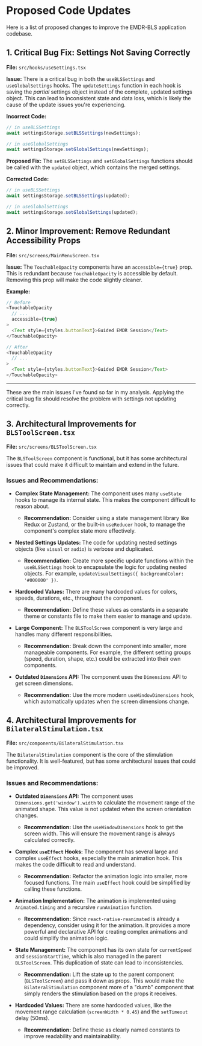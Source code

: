 # Proposed Code Updates

Here is a list of proposed changes to improve the EMDR-BLS application codebase.

## 1. Critical Bug Fix: Settings Not Saving Correctly

**File:** `src/hooks/useSettings.tsx`

**Issue:**
There is a critical bug in both the `useBLSSettings` and `useGlobalSettings` hooks. The `updateSettings` function in each hook is saving the *partial* settings object instead of the complete, updated settings object. This can lead to inconsistent state and data loss, which is likely the cause of the update issues you're experiencing.

**Incorrect Code:**
```typescript
// in useBLSSettings
await settingsStorage.setBLSSettings(newSettings);

// in useGlobalSettings
await settingsStorage.setGlobalSettings(newSettings);
```

**Proposed Fix:**
The `setBLSSettings` and `setGlobalSettings` functions should be called with the `updated` object, which contains the merged settings.

**Corrected Code:**
```typescript
// in useBLSSettings
await settingsStorage.setBLSSettings(updated);

// in useGlobalSettings
await settingsStorage.setGlobalSettings(updated);
```

## 2. Minor Improvement: Remove Redundant Accessibility Props

**File:** `src/screens/MainMenuScreen.tsx`

**Issue:**
The `TouchableOpacity` components have an `accessible={true}` prop. This is redundant because `TouchableOpacity` is accessible by default. Removing this prop will make the code slightly cleaner.

**Example:**
```typescript
// Before
<TouchableOpacity
  // ...
  accessible={true}
>
  <Text style={styles.buttonText}>Guided EMDR Session</Text>
</TouchableOpacity>

// After
<TouchableOpacity
  // ...
>
  <Text style={styles.buttonText}>Guided EMDR Session</Text>
</TouchableOpacity>
```
---

These are the main issues I've found so far in my analysis. Applying the critical bug fix should resolve the problem with settings not updating correctly.
## 3. Architectural Improvements for `BLSToolScreen.tsx`

**File:** `src/screens/BLSToolScreen.tsx`

The `BLSToolScreen` component is functional, but it has some architectural issues that could make it difficult to maintain and extend in the future.

### Issues and Recommendations:

*   **Complex State Management:** The component uses many `useState` hooks to manage its internal state. This makes the component difficult to reason about.
    *   **Recommendation:** Consider using a state management library like Redux or Zustand, or the built-in `useReducer` hook, to manage the component's complex state more effectively.

*   **Nested Settings Updates:** The code for updating nested settings objects (like `visual` or `audio`) is verbose and duplicated.
    *   **Recommendation:** Create more specific update functions within the `useBLSSettings` hook to encapsulate the logic for updating nested objects. For example, `updateVisualSettings({ backgroundColor: '#000000' })`.

*   **Hardcoded Values:** There are many hardcoded values for colors, speeds, durations, etc., throughout the component.
    *   **Recommendation:** Define these values as constants in a separate theme or constants file to make them easier to manage and update.

*   **Large Component:** The `BLSToolScreen` component is very large and handles many different responsibilities.
    *   **Recommendation:** Break down the component into smaller, more manageable components. For example, the different setting groups (speed, duration, shape, etc.) could be extracted into their own components.

*   **Outdated `Dimensions` API:** The component uses the `Dimensions` API to get screen dimensions.
    *   **Recommendation:** Use the more modern `useWindowDimensions` hook, which automatically updates when the screen dimensions change.
## 4. Architectural Improvements for `BilateralStimulation.tsx`

**File:** `src/components/BilateralStimulation.tsx`

The `BilateralStimulation` component is the core of the stimulation functionality. It is well-featured, but has some architectural issues that could be improved.

### Issues and Recommendations:

*   **Outdated `Dimensions` API:** The component uses `Dimensions.get('window').width` to calculate the movement range of the animated shape. This value is not updated when the screen orientation changes.
    *   **Recommendation:** Use the `useWindowDimensions` hook to get the screen width. This will ensure the movement range is always calculated correctly.

*   **Complex `useEffect` Hooks:** The component has several large and complex `useEffect` hooks, especially the main animation hook. This makes the code difficult to read and understand.
    *   **Recommendation:** Refactor the animation logic into smaller, more focused functions. The main `useEffect` hook could be simplified by calling these functions.

*   **Animation Implementation:** The animation is implemented using `Animated.timing` and a recursive `runAnimation` function.
    *   **Recommendation:** Since `react-native-reanimated` is already a dependency, consider using it for the animation. It provides a more powerful and declarative API for creating complex animations and could simplify the animation logic.

*   **State Management:** The component has its own state for `currentSpeed` and `sessionStartTime`, which is also managed in the parent `BLSToolScreen`. This duplication of state can lead to inconsistencies.
    *   **Recommendation:** Lift the state up to the parent component (`BLSToolScreen`) and pass it down as props. This would make the `BilateralStimulation` component more of a "dumb" component that simply renders the stimulation based on the props it receives.

*   **Hardcoded Values:** There are some hardcoded values, like the movement range calculation (`screenWidth * 0.45`) and the `setTimeout` delay (50ms).
    *   **Recommendation:** Define these as clearly named constants to improve readability and maintainability.
